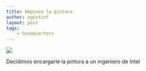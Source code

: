 ```yaml
---
title: Empieza la pintura
author: agustinf
layout: post
tags:
    - headquarters
---
```


![][1]

Decidimos encargarle la pintura a un ingeniero de Intel

[1]: /images/pared-3.jpg
